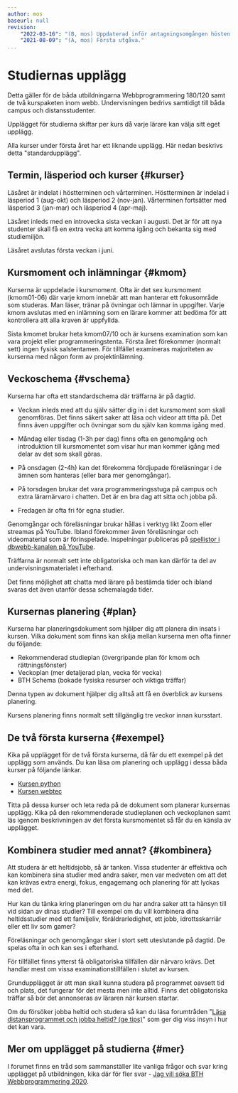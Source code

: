 ```yaml
---
author: mos
baseurl: null
revision:
    "2022-03-16": "(B, mos) Uppdaterad inför antagningsomgången hösten 2022."
    "2021-08-09": "(A, mos) Första utgåva."
...
```

Studiernas upplägg
==================================

Detta gäller för de båda utbildningarna Webbprogrammering 180/120 samt de två kurspaketen inom webb. Undervisningen bedrivs samtidigt till båda campus och distansstudenter.

Upplägget för studierna skiftar per kurs då varje lärare kan välja sitt eget upplägg.

Alla kurser under första året har ett liknande upplägg. Här nedan beskrivs detta "standardupplägg".



Termin, läsperiod och kurser {#kurser}
---------------------------------

Läsåret är indelat i höstterminen och vårterminen. Höstterminen är indelad i läsperiod 1 (aug-okt) och läsperiod 2 (nov-jan). Vårterminen fortsätter med läsperiod 3 (jan-mar) och läsperiod 4 (apr-maj).

Läsåret inleds med en introvecka sista veckan i augusti. Det är för att nya studenter skall få en extra vecka att komma igång och bekanta sig med studiemiljön.

Läsåret avslutas första veckan i juni.



Kursmoment och inlämningar {#kmom}
---------------------------------

Kurserna är uppdelade i kursmoment. Ofta är det sex kursmoment (kmom01-06) där varje kmom innebär att man hanterar ett fokusområde som studeras. Man läser, tränar på övningar och lämnar in uppgifter. Varje kmom avslutas med en inlämning som en lärare kommer att bedöma för att kontrollera att alla kraven är uppfyllda.

Sista kmomet brukar heta kmom07/10 och är kursens examination som kan vara projekt eller programmeringstenta. Första året förekommer (normalt sett) ingen fysisk salstentamen. För tillfället examineras majoriteten av kurserna med någon form av projektinlämning.



Veckoschema {#vschema}
---------------------------------

Kurserna har ofta ett standardschema där träffarna är på dagtid.

* Veckan inleds med att du själv sätter dig in i det kursmoment som skall genomföras. Det finns säkert saker att läsa och videor att titta på. Det finns även uppgifter och övningar som du själv kan komma igång med.

* Måndag eller tisdag (1-3h per dag) finns ofta en genomgång och introduktion till kursmomentet som visar hur man kommer igång med delar av det som skall göras.

* På onsdagen (2-4h) kan det förekomma fördjupade föreläsningar i de ämnen som hanteras (eller bara mer genomgångar).

* På torsdagen brukar det vara programmeringsstuga på campus och extra lärarnärvaro i chatten. Det är en bra dag att sitta och jobba på.

* Fredagen är ofta fri för egna studier.

Genomgångar och föreläsningar brukar hållas i verktyg likt Zoom eller streamas på YouTube. Ibland förekommer även föreläsningar och videomaterial som är förinspelade. Inspelningar publiceras på [spellistor i dbwebb-kanalen på YouTube](https://www.youtube.com/channel/UCxX3bcidovf5MDLeXMcbDyg).

Träffarna är normalt sett inte obligatoriska och man kan därför ta del av undervisningsmaterialet i efterhand.

Det finns möjlighet att chatta med lärare på bestämda tider och ibland svaras det även utanför dessa schemalagda tider.



Kursernas planering {#plan}
---------------------------------

Kurserna har planeringsdokument som hjälper dig att planera din insats i kursen. Vilka dokument som finns kan skilja mellan kurserna men ofta finner du följande:

* Rekommenderad studieplan (övergripande plan för kmom och rättningsfönster)
* Veckoplan (mer detaljerad plan, vecka för vecka)
* BTH Schema (bokade fysiska resurser och viktiga träffar)

Denna typen av dokument hjälper dig alltså att få en överblick av kursens planering.

Kursens planering finns normalt sett tillgänglig tre veckor innan kursstart.



De två första kurserna {#exempel}
---------------------------------

Kika på upplägget för de två första kurserna, då får du ett exempel på det upplägg som används. Du kan läsa om planering och upplägg i dessa båda kurser på följande länkar.

* [Kursen python](/python)
* [Kursen webtec](/webtec)

Titta på dessa kurser och leta reda på de dokument som planerar kursernas upplägg. Kika på den rekommenderade studieplanen och veckoplanen samt läs igenom beskrivningen av det första kursmomentet så får du en känsla av upplägget.



Kombinera studier med annat? {#kombinera}
---------------------------------

Att studera är ett heltidsjobb, så är tanken. Vissa studenter är effektiva och kan kombinera sina studier med andra saker, men var medveten om att det kan krävas extra energi, fokus, engagemang och planering för att lyckas med det.

Hur kan du tänka kring planeringen om du har andra saker att ta hänsyn till vid sidan av dinas studier? Till exempel om du vill kombinera dina heltidsstudier med ett familjeliv, föräldrarledighet, ett jobb, idrottsskarriär eller ett liv som gamer?

Föreläsningar och genomgångar sker i stort sett uteslutande på dagtid. De spelas ofta in och kan ses i efterhand.

För tillfället finns ytterst få obligatoriska tillfällen där närvaro krävs. Det handlar mest om vissa examinationstillfällen i slutet av kursen.

Grundupplägget är att man skall kunna studera på programmet oavsett tid och plats, det fungerar för det mesta men inte alltid. Finns det obligatoriska träffar så bör det annonseras av läraren när kursen startar.

Om du försöker jobba heltid och studera så kan du läsa forumtråden "[Läsa distansprogrammet och jobba heltid? (ge tips)](http://bth1.dbwebb.se/t/7232)" som ger dig viss insyn i hur det kan vara.



Mer om upplägget på studierna {#mer}
---------------------------------

I forumet finns en tråd som sammanställer lite vanliga frågor och svar kring upplägget på utbildningen, kika där för fler svar - [Jag vill söka BTH Webbprogrammering 2020](http://bth1.dbwebb.se/t/8849).
